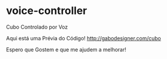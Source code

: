 # voice-controller
Cubo Controlado por Voz


Aqui está uma Prévia do Código!  http://gabodesigner.com/cubo

Espero que Gostem e  que me ajudem a melhorar! 




